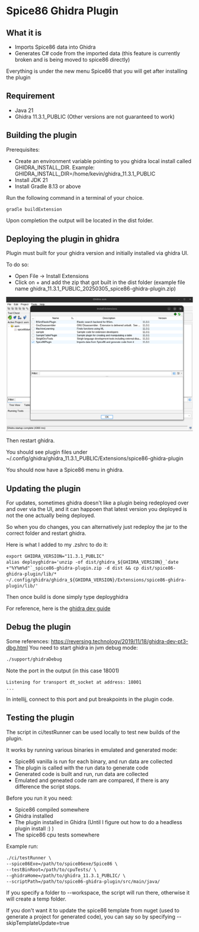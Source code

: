 # Spice86 Ghidra Plugin
## What it is
- Imports Spice86 data into Ghidra
- Generates C# code from the imported data (this feature is currently broken and is being moved to spice86 directly)

Everything is under the new menu Spice86 that you will get after installing the plugin
## Requirement
- Java 21
- Ghidra 11.3.1_PUBLIC (Other versions are not guaranteed to work)

## Building the plugin
Prerequisites:
- Create an environment variable pointing to you ghidra local install called GHIDRA_INSTALL_DIR. Example: GHIDRA_INSTALL_DIR=/home/kevin/ghidra_11.3.1_PUBLIC
- Install JDK 21
- Install Gradle 8.13 or above

Run the following command in a terminal of your choice.
```
gradle buildExtension
```
Upon completion the output will be located in the dist folder.

## Deploying the plugin in ghidra
Plugin must built for your ghidra version and initially installed via ghidra UI.

To do so:
 - Open File -> Install Extensions
 - Click on + and add the zip that got built in the dist folder (example file name ghidra_11.3.1_PUBLIC_20250305_spice86-ghidra-plugin.zip)

![Screenshot for installation](doc/installInGhidra.png "Screenshot for installation")

Then restart ghidra.

You should see plugin files under ~/.config/ghidra/ghidra_11.3.1_PUBLIC/Extensions/spice86-ghidra-plugin

You should now have a Spice86 menu in ghidra.

## Updating the plugin
For updates, sometimes ghidra doesn't like a plugin being redeployed over and over via the UI, and it can happoen that latest version you deployed is not the one actually being deployed.

So when you do changes, you can alternatively just redeploy the jar to the correct folder and restart ghidra.

Here is what I added to my .zshrc to do it:
```
export GHIDRA_VERSION="11.3.1_PUBLIC"
alias deployghidra='unzip -of dist/ghidra_${GHIDRA_VERSION}_`date +"%Y%m%d"`_spice86-ghidra-plugin.zip -d dist && cp dist/spice86-ghidra-plugin/lib/* ~/.config/ghidra/ghidra_${GHIDRA_VERSION}/Extensions/spice86-ghidra-plugin/lib/'
```
Then once build is done simply type deployghidra

For reference, here is the [ghidra dev guide](https://github.com/NationalSecurityAgency/ghidra/blob/master/DevGuide.md)

## Debug the plugin
Some references: https://reversing.technology/2019/11/18/ghidra-dev-pt3-dbg.html
You need to start ghidra in jvm debug mode:
```bash
./support/ghidraDebug
```

Note the port in the output (in this case 18001)
```
Listening for transport dt_socket at address: 18001
...
```

In intellij, connect to this port and put breakpoints in the plugin code.

## Testing the plugin
The script in ci/testRunner can be used locally to test new builds of the plugin.

It works by running various binaries in emulated and generated mode:
- Spice86 vanilla is run for each binary, and run data are collected
- The plugin is called with the run data to generate code
- Generated code is built and run, run data are collected
- Emulated and geneated code ram are compared, if there is any difference the script stops.

Before you run it you need:
- Spice86 compiled somewhere
- Ghidra installed
- The plugin installed in Ghidra (Until I figure out how to do a headless plugin install :) )
- The spice86 cpu tests somewhere

Example run:
```
./ci/testRunner \
--spice86Exe=/path/to/spice86exe/Spice86 \
--testBinRoot=/path/to/cpuTests/ \
--ghidraHome=/path/to/ghidra_11.3.1_PUBLIC/ \
--scriptPath=/path/to/spice86-ghidra-plugin/src/main/java/
```

If you specify a folder to --workspace, the script will run there, otherwise it will create a temp folder.

If you don't want it to update the spice86 template from nuget (used to generate a project for generated code), you can say so by specifying --skipTemplateUpdate=true